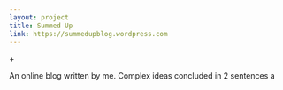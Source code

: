 ```yaml
---
layout: project
title: Summed Up
link: https://summedupblog.wordpress.com
---
```


<i class="fas fa-lightbulb"></i><span class="fas">+</span>
<i class="fas fa-pen"></i>

An online blog written by me. Complex ideas concluded in 2 sentences
a
